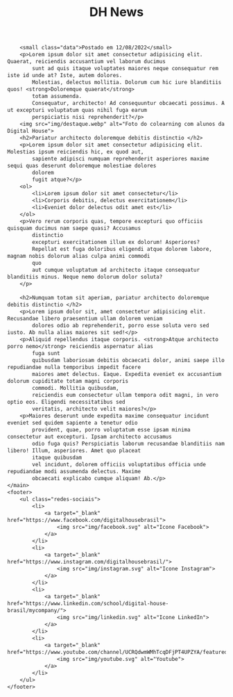 <!DOCTYPE html>
<html lang="en">

<head>
    <meta charset="UTF-8">
    <meta http-equiv="X-UA-Compatible" content="IE=edge">
    <meta name="viewport" content="width=device-width, initial-scale=1.0">
    <title>DH News</title>
    <link rel="stylesheet" href="css/style.css">
</head>

<body>
    <header>
        <h1>DH News</h1>
    </header>
    <main>

        <small class="data">Postado em 12/08/2022</small>
        <p>Lorem ipsum dolor sit amet consectetur adipisicing elit. Quaerat, reiciendis accusantium vel laborum ducimus
            sunt ad quis itaque voluptates maiores neque consequatur rem iste id unde at? Iste, autem dolores.
            Molestias, delectus mollitia. Dolorum cum hic iure blanditiis quos! <strong>Doloremque quaerat</strong>
            totam assumenda.
            Consequatur, architecto! Ad consequuntur obcaecati possimus. A ut excepturi voluptatum quas nihil fuga earum
            perspiciatis nisi reprehenderit?</p>
        <img src="img/destaque.webp" alt="Foto do colearning com alunos da Digital House">
        <h2>Pariatur architecto doloremque debitis distinctio </h2>
        <p>Lorem ipsum dolor sit amet consectetur adipisicing elit. Molestias ipsum reiciendis hic, ex quod aut,
            sapiente adipisci numquam reprehenderit asperiores maxime sequi quas deserunt doloremque molestiae dolores
            dolorem
            fugit atque?</p>
        <ol>
            <li>Lorem ipsum dolor sit amet consectetur</li>
            <li>Corporis debitis, delectus exercitationem</li>
            <li>Eveniet dolor delectus odit amet est</li>
        </ol>
        <p>Vero rerum corporis quas, tempore excepturi quo officiis quisquam ducimus nam saepe quasi? Accusamus
            distinctio
            excepturi exercitationem illum ex dolorum! Asperiores?
            Repellat est fuga doloribus eligendi atque dolorem labore, magnam nobis dolorum alias culpa animi commodi
            quo
            aut cumque voluptatum ad architecto itaque consequatur blanditiis minus. Neque nemo dolorum dolor soluta?
        </p>

        <h2>Numquam totam sit aperiam, pariatur architecto doloremque debitis distinctio </h2>
        <p>Lorem ipsum dolor sit, amet consectetur adipisicing elit. Recusandae libero praesentium ullam dolorem veniam
            dolores odio ab reprehenderit, porro esse soluta vero sed iusto. Ab nulla alias maiores sit sed!</p>
        <p>Aliquid repellendus itaque corporis. <strong>Atque architecto porro nemo</strong> reiciendis aspernatur alias
            fuga sunt
            quibusdam laboriosam debitis obcaecati dolor, animi saepe illo repudiandae nulla temporibus impedit facere
            maiores amet delectus. Eaque. Expedita eveniet ex accusantium dolorum cupiditate totam magni corporis
            commodi. Mollitia quibusdam,
            reiciendis eum consectetur ullam tempora odit magni, in vero optio eos. Eligendi necessitatibus sed
            veritatis, architecto velit maiores?</p>
        <p>Maiores deserunt unde expedita maxime consequatur incidunt eveniet sed quidem sapiente a tenetur odio
            provident, quae, porro voluptatum esse ipsam minima consectetur aut excepturi. Ipsam architecto accusamus
            odio fuga quis? Perspiciatis laborum recusandae blanditiis nam libero! Illum, asperiores. Amet quo placeat
            itaque quibusdam
            vel incidunt, dolorem officiis voluptatibus officia unde repudiandae modi assumenda delectus. Maxime
            obcaecati explicabo cumque aliquam! Ab.</p>
    </main>
    <footer>
        <ul class="redes-sociais">
            <li>
                <a target="_blank" href="https://www.facebook.com/digitalhousebrasil">
                    <img src="img/facebook.svg" alt="Icone Facebook">
                </a>
            </li>
            <li>
                <a target="_blank" href="https://www.instagram.com/digitalhousebrasil/">
                    <img src="img/instagram.svg" alt="Icone Instagram">
                </a>
            </li>
            <li>
                <a target="_blank" href="https://www.linkedin.com/school/digital-house-brasil/mycompany/">
                    <img src="img/linkedin.svg" alt="Icone LinkedIn">
                </a>
            </li>
            <li>
                <a target="_blank" href="https://www.youtube.com/channel/UCRQdwmWMhTcqDFjPT4UPZYA/featured">
                    <img src="img/youtube.svg" alt="Youtube">
                </a>
            </li>
        </ul>
    </footer>
</body>

</html> 
